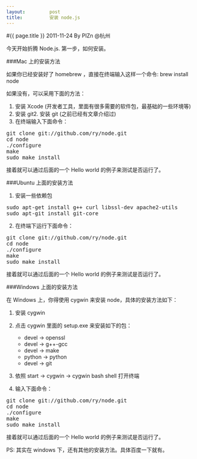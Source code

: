 ```yaml
---
layout:         post
title:          安装 node.js
---
```

#{{ page.title }}
2011-11-24 By PIZn @杭州

今天开始折腾 Node.js. 第一步，如何安装。

###Mac 上的安装方法

如果你已经安装好了 homebrew ，直接在终端输入这样一个命令: brew install node

如果没有，可以采用下面的方法：

1. 安装 Xcode (开发者工具，里面有很多需要的软件包，最基础的一些环境等)
2. 安装 git2. 安装 git (之前已经有文章介绍过)
3. 在终端输入下面命令：

<pre name="colorcode" class="js">
git clone git://github.com/ry/node.git
cd node
./configure
make
sudo make install
</pre>

接着就可以通过后面的一个 Hello world 的例子来测试是否运行了。

###Ubuntu 上面的安装方法

1.  安装一些依赖包
<pre name="colorcode" class="js">
sudo apt-get install g++ curl libssl-dev apache2-utils
sudo apt-git install git-core
</pre>

2.  在终端下运行下面命令：
<pre name="colorcode" class="js">
git clone git://github.com/ry/node.git
cd node
./configure
make
sudo make install
</pre>

接着就可以通过后面的一个 Hello world 的例子来测试是否运行了。

###Windows 上面的安装方法

在 Windows 上，你得使用 cygwin 来安装 node，具体的安装方法如下：

1. 安装 cygwin
2. 点击 cygwin 里面的 setup.exe 来安装如下的包：

    * devel -> openssl
    * devel -> g++-gcc
    * devel -> make
    * python -> python
    * devel -> git

3. 依照 start -> cygwin -> cygwin bash shell 打开终端
4. 输入下面命令：
<pre name="colorcode" class="js">
git clone git://github.com/ry/node.git
cd node
./configure
make
sudo make install
</pre>
接着就可以通过后面的一个 Hello world 的例子来测试是否运行了。

PS: 其实在 windows 下，还有其他的安装方法。具体百度一下就有。
